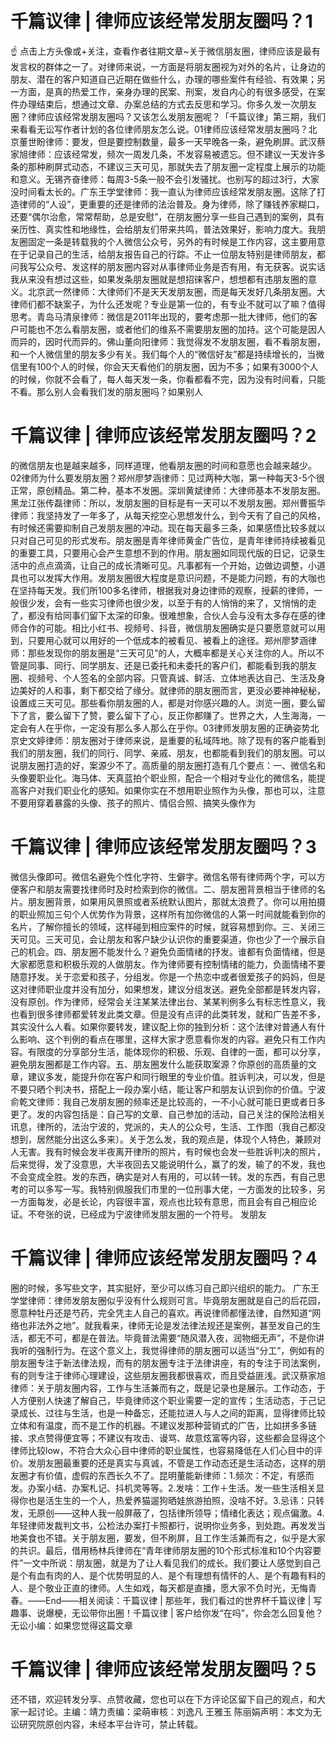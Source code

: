 # 千篇议律 | 律师应该经常发朋友圈吗？1

☝ 点击上方头像或+关注，查看作者往期文章~关于微信朋友圈，律师应该是最有发言权的群体之一了。对律师来说，一方面是将朋友圈视为对外的名片，让身边的朋友、潜在的客户知道自己近期在做些什么，办理的哪些案件有经验、有效果；另一方面，是真的热爱工作，亲身办理的民案、刑案，发自内心的有很多感受，在案件办理结束后，想通过文章、办案总结的方式去反思和学习。你多久发一次朋友圈？律师应该经常发朋友圈吗？又该怎么发朋友圈呢？「千篇议律」第三期，我们来看看无讼写作者计划的各位律师朋友怎么说。01律师应该经常发朋友圈吗？北京董世盼律师：要发，但是要控制数量，最多一天早晚各一条，避免刷屏。武汉蔡家旭律师：应该经常发，频次一周发几条，不发容易被遗忘。但不建议一天发许多条的那种刷屏式动态，不建议三天可见，那就失去了朋友圈一定程度上展示的功能和意义。无锡齐奋律师：每周3-5条一般不会引发骚扰。也别写的超过3行，大家没时间看太长的。广东王学堂律师：我一直认为律师应该经常发朋友圈。这除了打造律师的“人设”，更重要的还是律师的法治普及。身为律师，除了赚钱养家糊口，还要“偶尔治愈，常常帮助，总是安慰”，在朋友圈分享一些自己遇到的案例，具有亲历性、真实性和地缘性，会给朋友们带来共鸣，普法效果好，影响力度大。我朋友圈固定一条是转载我的个人微信公众号，另外的有时候是工作内容，这主要用意在于记录自己的生活，给朋友报告自己的行踪。不止一位朋友特别是律师朋友，都问我写公众号、发这样的朋友圈内容对从事律师业务是否有用，有无获客。说实话我从来没有想过这些，如果发条朋友圈就是想招徕客户，想想都有违朋友圈的意义。北京武一然律师：大律师们不是天天发朋友圈，而是每天发好几条朋友圈。大律师们都不缺案子，为什么还发呢？专业是第一位的，有专业不就可以了嘛？值得思考。青岛马清泉律师：微信是2011年出现的，要考虑那一批大律师，他们的客户可能也不怎么看朋友圈，或者他们的维系不需要朋友圈的加持。这个可能是因人而异的，因时代而异的。佛山董向阳律师：我觉得发不发朋友圈，看不看朋友圈，和一个人微信里的朋友多少有关。我们每个人的“微信好友”都是持续增长的，当微信里有100个人的时候，你会天天看他们的朋友圈，因为不多；如果有3000个人的时候，你就不会看了，每人每天发一条，你看都看不完，因为没有时间看，只能不看。那么别人会看我们发的朋友圈吗？如果别人

# 千篇议律 | 律师应该经常发朋友圈吗？2

的微信朋友也是越来越多，同样道理，他看朋友圈的时间和意愿也会越来越少。02律师为什么要发朋友圈？郑州廖梦涵律师：见过两种大咖，第一种每天3-5个很正常，原创精品。第二种，基本不发圈。深圳黄斌律师：大律师基本不发朋友圈。黑龙江张传磊律师：所以，发朋友圈的目标是有一天可以不发朋友圈。郑州曹振华律师：我坚持发了一年多了，从每天挖空心思想发什么，到今天有了自己的风格，有时候还需要抑制自己发朋友圈的冲动。现在每天最多三条，如果感悟比较多就以只对自己可见的形式发布。朋友圈是青年律师黄金广告位，是青年律师持续被看见的重要工具，只要用心会产生意想不到的作用。朋友圈如同现代版的日记，记录生活中的点点滴滴，让自己的成长清晰可见。凡事都有一个开始，边做边调整，小道具也可以发挥大作用。发朋友圈很大程度是意识问题，不是能力问题，有的大咖也在坚持每天发。我们所100多名律师，根据我对身边律师的观察，授薪的律师，一般很少发，会有一些实习律师也很少发，以至于有的人悄悄的来了，又悄悄的走了，都没有给同事们留下太深的印象。很难想象，合伙人会与没有太多存在感的律师合作的可能。相比小红书、视频号、抖音，微信朋友圈确实是只要愿意就可以用到，只要用心就可以用好的一个低成本的被看见、被看上的途径。郑州廖梦涵律师：那些发现你的朋友圈是“三天可见”的人，大概率都是关心关注你的人。所以不管是同事、同行、同学朋友、还是已委托和未委托的客户们，都能看到我的朋友圈、视频号、个人签名的全部内容。只管真诚、鲜活、立体地表达自己、生活及身边美好的人和事，剩下都交给了缘分。就律师的朋友圈而言，更没必要神神秘秘，设置成三天可见。那些看你朋友圈的人，都是对你感兴趣的人。浏览一圈，要么留下了言，要么留下了赞，要么留下了心，反正你都赚了。世界之大，人生海海，一定会有人在乎你，一定没有那么多人那么在乎你。03律师发朋友圈的正确姿势北京史文婷律师：朋友圈对于律师来说，是重要的私域阵地。除了现有的客户能看到我们的朋友圈，我们的同行、同学、亲戚、朋友，也都能看到我们的朋友圈。可以说朋友圈打造的好，案源少不了。高质量的朋友圈打造有几个要点：一、微信名和头像要职业化。海马体、天真蓝拍个职业照，配合一个相对专业化的微信名，能提高客户对我们职业化的感知。如果你实在不想用职业照作为头像，那也可以，注意不要用穿着暴露的头像、孩子的照片、情侣合照、搞笑头像作为

# 千篇议律 | 律师应该经常发朋友圈吗？3

微信头像即可。微信名避免个性化字符、生僻字。微信名带有律师两个字，可以方便客户和朋友需要找律师时及时检索到你的微信。二、朋友圈背景相当于律师的名片。朋友圈背景，如果用风景照或者系统默认图片，那就太浪费了。你可以用拍摄的职业照加三句个人优势作为背景，这样所有加你微信的人第一时间就能看到你的名片，了解你擅长的领域，这样碰到相应案件的时候，就容易想到你。三、关闭三天可见。三天可见，会让朋友和客户缺少认识你的重要渠道，你也少了一个展示自己的机会。四、朋友圈不能发什么？避免负面情绪的抒发。谁都有负面情绪，但是大家都愿意和积极乐观的人做朋友。作为律师要有控制情绪的能力，负面情绪不要随意抒发。关于恋爱和孩子，分组发。你是一个热恋中或者很爱孩子的妈妈，但是这对律师职业度并没有加分，如果想发，建议分组发送。避免全部都是转发内容，没有原创。作为律师，经常会关注某某法律出台、某某判例多么有标志性意义，我也看到很多律师都爱转发此类文章。但是没有点评的此类转发，就和广告差不多，其实没什么人看。如果你要转发，建议配上你的独到分析：这个法律对普通人有什么影响、这个判例的看点在哪里，这样大家才愿意看你发的内容。避免只有工作内容。有限度的分享部分生活，能体现你的积极、乐观、自律的一面，都可以分享，避免朋友圈都是工作内容。五、朋友圈发什么能获取案源？你原创的高质量的文章，建议多发，能提升你在客户和同行眼里的专业价值。胜诉判决，可以发，但是不要只晒个判决书，搭配上一段办案小结，能让客户和朋友认识到你的价值。宁波俞乾文律师：我自己发朋友圈的频率还是比较高的，一不小心就可能日更或者日多更了。发的内容包括是：自己写的文章、自己参加的活动，自己关注的保险法相关讯息，律所的，法治宁波的，党派的，夫人的公众号，生活、工作图（我自己都没想到，居然能分出这么多来）。关于怎么发，我的观点是，体现个人特色，兼顾对人无害。我有时候会发半夜离开律所的照片，有时候也会发一些胜诉判决的照片，后来觉得，发了没意思，大半夜回去又能说明什么，赢了的发，输了的不发，我也不会变成全胜。发的东西，确实是对人有用的，可以转一转。发的东西，有自己思考的可以多写一写。我特别佩服我们市里的一位刑事大佬，一方面发的比较多，另一方面每发，必是长论，内容很丰富，观点也比较有意思，而且会有自己相应论证。不夸张的说，已经成为宁波律师发朋友圈的一个符号。 发朋友

# 千篇议律 | 律师应该经常发朋友圈吗？4

圈的时候，多写些文字，其实挺好，至少可以练习自己即兴组织的能力。 广东王学堂律师：律师发朋友圈似乎没有什么规则可言。毕竟朋友圈就是自己的后花园，愿意种牡丹还是芍药，完全凭主人自己的喜欢。再说律师都懂法律，自然知道“网络也非法外之地”。就我看来，律师无论是发法律法规还是案例，甚至发自己的生活，都无不可，都是在普法。毕竟普法需要“随风潜入夜，润物细无声”，不是你讲我听的强制行为。在这个意义上，我觉得律师的朋友圈可以适当“分工”，例如有的朋友圈专注于新法律法规，而有的朋友圈专注于法律讲座，有的专注于司法案例，有的则专注于律师心理建设，这些朋友圈我都很喜欢，而且受益匪浅。武汉蔡家旭律师：关于朋友圈内容，工作与生活兼而有之，既是记录也是展示。工作动态，于人方便别人快速了解自己，毕竟律师这个职业需要一定的宣传；生活动态，于己记录成长、过往与生活，也是一种备忘，还能拉进人与人之间的距离，显得律师比较立体和有温度，而不是工作的机器。不建议发那种营销式的广告，比如拼多多链接、求点赞得便宜等；不建议有攻击、谩骂、故意炫富等内容，这些都会显得这个律师比较low，不符合大众心目中律师的职业属性，也容易降低在人们心目中的评价。发朋友圈最重要的还是真实与真诚，不管是工作动态还是生活动态，这样的朋友圈才有价值，虚假的东西长久不了。昆明董能新律师：1.频次：不定，有感而发。办案小结、办案札记、抖机灵等等。2.发啥：工作＋生活。发一些生活相关显得你也是活生生的一个人，热爱养猫遛狗晒娃旅游拍照，没啥不好。3.忌讳：只转发，无原创——这种人我一般屏蔽了，包括律所领导；情绪化表达；观点偏激。4.年轻律师发裁判文书，公检法办案打卡照都行，说明你业务多，到处跑。再发发当地美食也不错。关于朋友圈，要发，但不刷屏，且工作生活兼而有之，似乎是大家的共识。最后，借用杨林兵律师在“青年律师朋友圈的10个形式标准和10个内容要件”一文中所说：朋友圈，就是为了让人看见我们的成长。我们要让人感觉到自己是个有血有肉的人、是个优势明显的人、是个有理想有情怀的人、是个有趣有料的人、是个敬业正直的律师。人生如戏，每天都是直播，愿大家不负时光，无悔青春。——End——相关阅读：千篇议律 | 那些年，我们看过的世界杯千篇议律 | 写趣事、说爆梗，无讼带你出圈！千篇议律 | 客户给你发“在吗”，你会怎么回复他？无讼小编：如果您觉得这篇文章

# 千篇议律 | 律师应该经常发朋友圈吗？5

还不错，欢迎转发分享、点赞收藏，您也可以在下方评论区留下自己的观点，和大家一起讨论。主编：靖力责编：梁萌审核：刘逸凡 王雅玉 陈丽娟声明：本文为无讼研究院原创内容，未经本平台许可，禁止转载。


